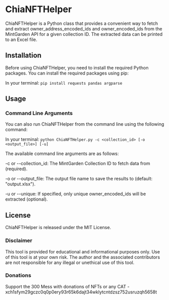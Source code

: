 # ChiaNFTHelper
ChiaNFTHelper is a Python class that provides a convenient way to fetch and extract owner_address_encoded_ids and owner_encoded_ids from the MintGarden API for a given collection ID. The extracted data can be printed to an Excel file.

## Installation
Before using ChiaNFTHelper, you need to install the required Python packages. You can install the required packages using pip:

In your terminal: `pip install requests pandas argparse`

## Usage

### Command Line Arguments
You can also run ChiaNFTHelper from the command line using the following command:

In your terminal: `python ChiaNFTHelper.py -c <collection_id> [-o <output_file>] [-u]`

The available command line arguments are as follows:

-c or --collection_id: The MintGarden Collection ID to fetch data from (required).

-o or --output_file: The output file name to save the results to (default: "output.xlsx").

-u or --unique: If specified, only unique owner_encoded_ids will be extracted (optional).

## License

ChiaNFTHelper is released under the MIT License.

### Disclaimer
This tool is provided for educational and informational purposes only. Use of this tool is at your own risk. The author and the associated contributors are not responsible for any illegal or unethical use of this tool.

### Donations
Support the 300 Mess with donations of NFTs or any CAT - xch1sfym29gczc0q0p0ery93r65k6dajt34wklytcntdzsz752usruzqh5658t

